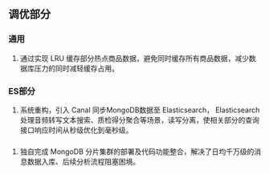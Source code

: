 
## 调优部分


### 通用
1. 通过实现 LRU 缓存部分热点商品数据，避免同时缓存所有商品数据，减少数据库压力的同时减轻缓存占用。

### ES部分
1. 系统重构，引入 Canal 同步MongoDB数据至 Elasticsearch， Elasticsearch处理音频转写文本搜索、质检得分聚合等场景，读写分离，使相关部分的查询接口响应时间从秒级优化到毫秒级。

###
1. 独自完成 MongoDB 分片集群的部署及代码功能整合，解决了日均千万级的消息数据入库、后续分析流程阻塞困境。